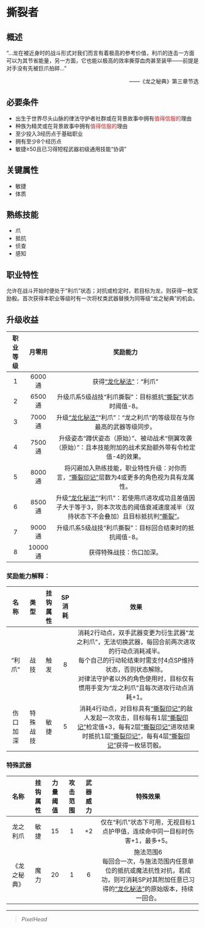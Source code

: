 # 撕裂者

## 概述

“…龙在被近身时的战斗形式对我们而言有着极高的参考价值，利爪的连击一方面可以为其节省能量，另一方面，它也能以极高的效率撕穿血肉甚至装甲——前提是对手没有先被巨爪拍碎…”
<div align="right">——《龙之秘典》第三章节选</div>

## 必要条件

* 出生于世界尽头山脉的律法守护者社群或在背景故事中拥有<font color="#B22222">值得信服的</font>理由
* 种族为精灵或在背景故事中拥有<font color="#B22222">值得信服的</font>理由
* 至少投入3经历点于基础职业
* 拥有至少8个经历点
* 敏捷≥50且已习得短程武器初级通用技能“协调”

## 关键属性

* 敏捷
* 体质

## 熟练技能

* 爪
* 抵抗
* 侦查
* 感知
  
## 职业特性

允许在战斗开始时便处于“利爪”状态；对抗或检定时，若目标为龙，则获得一枚奖励骰。首次获得本职业等级时有一次将杖类武器替换为同等级“龙之秘典”的机会。

## 升级收益

职业等级|月零用|奖励能力
:--:|:--:|:--:
1|6000通|获得<a href="../../../../status/normal/#龙化秘法" target="_blank">“龙化秘法”</a>：“利爪”
2|6500通|升级爪系5级战技“利爪撕裂”：目标抵抗<a href="../../../../status/normal/#撕裂" target="_blank">“撕裂”</a>状态时阈值-8。
3|7000通|升级<a href="../../../../status/normal/#龙化秘法" target="_blank">“龙化秘法”</a>“利爪”：“龙之利爪”的等级现在与你最高的武器等级同步。
4|7500通|升级姿态“蹲伏姿态（原始）”、被动战术“侧翼攻袭（原始）”：且本技能附加的战术奖励额外带有令检定值-4的效果。
5|8000通|将闪避加入熟练技能，职业特性升级：对你而言，<a href="../../../../status/mark/#撕裂印记" target="_blank">“撕裂印记”</a>层数为4或更多的角色视为具有龙属性。
6|8500通|升级<a href="../../../../status/normal/#龙化秘法" target="_blank">“龙化秘法”</a>“利爪”：若使用爪进攻成功且差值因子大于等于3，则本次攻击的阈值衰减速度减半（双持状态下不会叠加）且目标抵抗判<a href="../../../../status/normal/#撕裂" target="_blank">“撕裂”</a>。
7|9000通|升级爪系5级战技“利爪撕裂”：目标回合结束时的抵抗阈值-8。
8|10000通|获得特殊战技：伤口加深。

### 奖励能力解释：

名称|类型|挂钩属性|SP消耗|效果
:--:|:--:|:--:|:--:|:--:
“利爪”|战技|触发|8|消耗2行动点，双手武器变更为衍生武器“龙之利爪”，无法切换武器，每回合前两次进攻的行动点消耗减半。<br>每个自己的行动轮结束时需支付4点SP维持状态，否则状态解除。<br>对律法守护者以外的角色使用时，目标仅有惯用手变为“龙之利爪”且每次进攻行动点消耗+1。
伤口加深|特殊战技|敏捷|5|消耗4行动点，对目标具有<a href="../../../../status/mark/#撕裂印记" target="_blank">“撕裂印记”</a>的敌人发起一次攻击，目标每有1层<a href="../../../../status/mark/#撕裂印记" target="_blank">“撕裂印记”</a>检定值+3，每有2层<a href="../../../../status/mark/#撕裂印记" target="_blank">“撕裂印记”</a>进攻结束时抵抗1层<a href="../../../../status/mark/#撕裂印记" target="_blank">“撕裂印记”</a>，每有4层<a href="../../../../status/mark/#撕裂印记" target="_blank">“撕裂印记”</a>获得一枚惩罚骰。

### 特殊武器

名称|挂钩属性|力量阈值|攻击范围|武器威力|特殊效果
:--:|:--:|:--:|:--:|:--:|:--:
龙之利爪|敏捷|15|1|+2|仅在“利爪”状态下可用，无视目标1点护甲值，连续命中同一目标时伤害+1，最多+5。
《龙之秘典》|魔力|20|1|6|施法范围6<br>每回合一次，与施法范围内任意单位的抵抗或魔法抗性对抗，若成功，则可消耗SP对其附加任意已习得的<a href="../../../../status/normal/#龙化秘法" target="_blank">“龙化秘法”</a>的原始版本，持续一回合。

---

> *PixelHead*